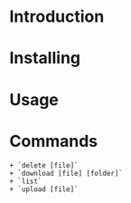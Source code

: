 # Introduction

# Installing

# Usage

# Commands

    + `delete [file]`
    + `download [file] [folder]`
    + `list`
    + `upload [file]`
